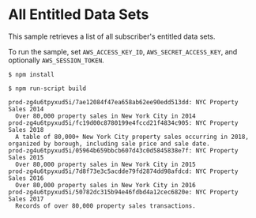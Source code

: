 # All Entitled Data Sets

This sample retrieves a list of all subscriber's entitled data sets.

To run the sample, set `AWS_ACCESS_KEY_ID`, `AWS_SECRET_ACCESS_KEY`, and optionally `AWS_SESSION_TOKEN`.

```
$ npm install

$ npm run-script build

prod-zg4u6tpyxud5i/7ae12084f47ea658ab62ee90edd513dd: NYC Property Sales 2014
  Over 80,000 property sales in New York City in 2014
prod-zg4u6tpyxud5i/fc19d00c8780199e4fccd21f4834c905: NYC Property Sales 2018
  A table of 80,000+ New York City property sales occurring in 2018, organized by borough, including sale price and sale date. 
prod-zg4u6tpyxud5i/05964b659bbcb607d43c0d5845838e7f: NYC Property Sales 2015
  Over 80,000 property sales in New York City in 2015
prod-zg4u6tpyxud5i/7d8f73e3c5acdde79fd2874dd98afdcd: NYC Property Sales 2016
  Over 80,000 property sales in New York City in 2016
prod-zg4u6tpyxud5i/50782dc315b94e46fdbd4a12cec6820e: NYC Property Sales 2017
  Records of over 80,000 property sales transactions.
```
